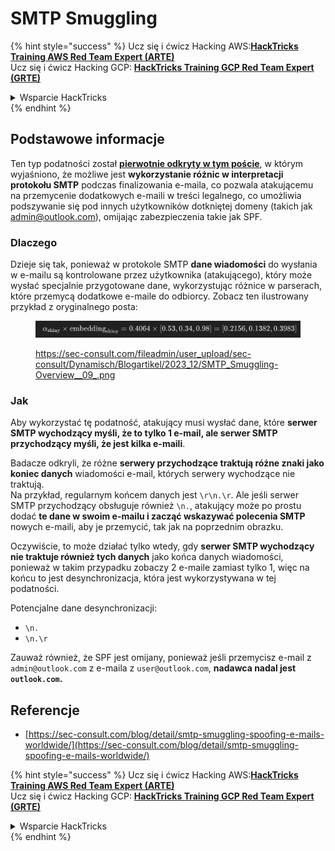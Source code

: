 # SMTP Smuggling

{% hint style="success" %}
Ucz się i ćwicz Hacking AWS:<img src="../../.gitbook/assets/arte.png" alt="" data-size="line">[**HackTricks Training AWS Red Team Expert (ARTE)**](https://training.hacktricks.xyz/courses/arte)<img src="../../.gitbook/assets/arte.png" alt="" data-size="line">\
Ucz się i ćwicz Hacking GCP: <img src="../../.gitbook/assets/grte.png" alt="" data-size="line">[**HackTricks Training GCP Red Team Expert (GRTE)**<img src="../../.gitbook/assets/grte.png" alt="" data-size="line">](https://training.hacktricks.xyz/courses/grte)

<details>

<summary>Wsparcie HackTricks</summary>

* Sprawdź [**plany subskrypcyjne**](https://github.com/sponsors/carlospolop)!
* **Dołącz do** 💬 [**grupy Discord**](https://discord.gg/hRep4RUj7f) lub [**grupy telegram**](https://t.me/peass) lub **śledź** nas na **Twitterze** 🐦 [**@hacktricks\_live**](https://twitter.com/hacktricks\_live)**.**
* **Podziel się sztuczkami hackingowymi, przesyłając PR-y do** [**HackTricks**](https://github.com/carlospolop/hacktricks) i [**HackTricks Cloud**](https://github.com/carlospolop/hacktricks-cloud) repozytoriów github.

</details>
{% endhint %}

## Podstawowe informacje

Ten typ podatności został [**pierwotnie odkryty w tym poście**](https://sec-consult.com/blog/detail/smtp-smuggling-spoofing-e-mails-worldwide/), w którym wyjaśniono, że możliwe jest **wykorzystanie różnic w interpretacji protokołu SMTP** podczas finalizowania e-maila, co pozwala atakującemu na przemycenie dodatkowych e-maili w treści legalnego, co umożliwia podszywanie się pod innych użytkowników dotkniętej domeny (takich jak admin@outlook.com), omijając zabezpieczenia takie jak SPF.

### Dlaczego

Dzieje się tak, ponieważ w protokole SMTP **dane wiadomości** do wysłania w e-mailu są kontrolowane przez użytkownika (atakującego), który może wysłać specjalnie przygotowane dane, wykorzystując różnice w parserach, które przemycą dodatkowe e-maile do odbiorcy. Zobacz ten ilustrowany przykład z oryginalnego posta:

<figure><img src="../../.gitbook/assets/image (8) (1).png" alt=""><figcaption><p><a href="https://sec-consult.com/fileadmin/user_upload/sec-consult/Dynamisch/Blogartikel/2023_12/SMTP_Smuggling-Overview__09_.png">https://sec-consult.com/fileadmin/user_upload/sec-consult/Dynamisch/Blogartikel/2023_12/SMTP_Smuggling-Overview__09_.png</a></p></figcaption></figure>

### Jak

Aby wykorzystać tę podatność, atakujący musi wysłać dane, które **serwer SMTP wychodzący myśli, że to tylko 1 e-mail, ale serwer SMTP przychodzący myśli, że jest kilka e-maili**.

Badacze odkryli, że różne **serwery przychodzące traktują różne znaki jako koniec danych** wiadomości e-mail, których serwery wychodzące nie traktują.\
Na przykład, regularnym końcem danych jest `\r\n.\r`. Ale jeśli serwer SMTP przychodzący obsługuje również `\n.`, atakujący może po prostu dodać **te dane w swoim e-mailu i zacząć wskazywać polecenia SMTP** nowych e-maili, aby je przemycić, tak jak na poprzednim obrazku.

Oczywiście, to może działać tylko wtedy, gdy **serwer SMTP wychodzący nie traktuje również tych danych** jako końca danych wiadomości, ponieważ w takim przypadku zobaczy 2 e-maile zamiast tylko 1, więc na końcu to jest desynchronizacja, która jest wykorzystywana w tej podatności.

Potencjalne dane desynchronizacji:

* `\n.`
* `\n.\r`

Zauważ również, że SPF jest omijany, ponieważ jeśli przemycisz e-mail z `admin@outlook.com` z e-maila z `user@outlook.com`, **nadawca nadal jest `outlook.com`.**

## **Referencje**

* [https://sec-consult.com/blog/detail/smtp-smuggling-spoofing-e-mails-worldwide/](https://sec-consult.com/blog/detail/smtp-smuggling-spoofing-e-mails-worldwide/)

{% hint style="success" %}
Ucz się i ćwicz Hacking AWS:<img src="../../.gitbook/assets/arte.png" alt="" data-size="line">[**HackTricks Training AWS Red Team Expert (ARTE)**](https://training.hacktricks.xyz/courses/arte)<img src="../../.gitbook/assets/arte.png" alt="" data-size="line">\
Ucz się i ćwicz Hacking GCP: <img src="../../.gitbook/assets/grte.png" alt="" data-size="line">[**HackTricks Training GCP Red Team Expert (GRTE)**<img src="../../.gitbook/assets/grte.png" alt="" data-size="line">](https://training.hacktricks.xyz/courses/grte)

<details>

<summary>Wsparcie HackTricks</summary>

* Sprawdź [**plany subskrypcyjne**](https://github.com/sponsors/carlospolop)!
* **Dołącz do** 💬 [**grupy Discord**](https://discord.gg/hRep4RUj7f) lub [**grupy telegram**](https://t.me/peass) lub **śledź** nas na **Twitterze** 🐦 [**@hacktricks\_live**](https://twitter.com/hacktricks\_live)**.**
* **Podziel się sztuczkami hackingowymi, przesyłając PR-y do** [**HackTricks**](https://github.com/carlospolop/hacktricks) i [**HackTricks Cloud**](https://github.com/carlospolop/hacktricks-cloud) repozytoriów github.

</details>
{% endhint %}
